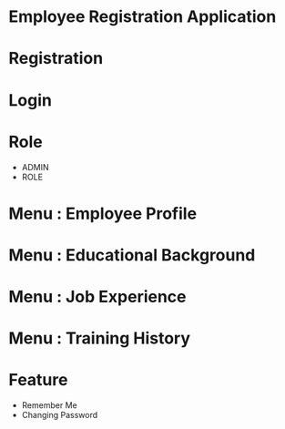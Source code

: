 # Employee Registration Application

# Registration

# Login

# Role 

- ADMIN
- ROLE

# Menu : Employee Profile 

# Menu : Educational Background

# Menu : Job Experience

# Menu : Training History

# Feature

- Remember Me
- Changing Password